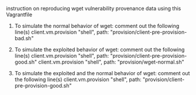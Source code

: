 instruction on reproducing wget vulnerability provenance data using this Vagrantfile 

1. To simulate the normal behavior of wget: comment out the following line(s)
    client.vm.provision "shell", path: "provision/client-pre-provision-bad.sh"

2. To simulate the exploited behavior of wget: comment out the following line(s)
    client.vm.provision "shell", path: "provision/client-pre-provision-good.sh"
    client.vm.provision "shell", path: "provision/wget-normal.sh"

3. To simulate the exploited and the normal behavior of wget: comment out the following line(s)
    client.vm.provision "shell", path: "provision/client-pre-provision-good.sh"
